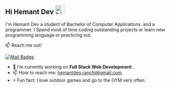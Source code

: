 ## Hi Hemant Dev <img src="https://user-images.githubusercontent.com/1303154/88677602-1635ba80-d120-11ea-84d8-d263ba5fc3c0.gif" width="28px" alt="hi">

I'm Hemant Dev a student of Bachelor of Computer Applications. and a programmer. I Spend most of time coding outstanding projects or learn new programming language or practicing out.

:mailbox: Reach me out!

 [![Mail Badge](https://img.shields.io/badge/-hemantdeo.ranchi@gmail.com-c0392b?style=flat&labelColor=c0392b&logo=gmail&logoColor=white)](mailto:hemantdeo.ranchi@gmail.com)

<!-- TODO: Add last video link -->

- 🔭 I’m currently working on **Full Stack Web Development** .
- 📫 How to reach me: hemantdeo.ranchi@gmail.com.
- ⚡ Fun fact: I love outdoor games and go to the GYM very often.


<!-- TODO: Make technologies links takes you to repositories -->

